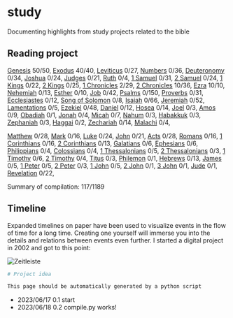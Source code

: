 <!-- generated 2023-06-20 23:01:20.244037 -->
# study

Documenting highlights from study projects related to the bible

## Reading project 
[Genesis](bible/genesis/) 50/50, [Exodus](bible/exodus/) 40/40, [Leviticus](bible/leviticus/) 0/27, [Numbers](bible/numbers/) 0/36, [Deuteronomy](bible/deuteronomy/) 0/34, [Joshua](bible/joshua/) 0/24, [Judges](bible/judges/) 0/21, [Ruth](bible/ruth/) 0/4, [1 Samuel](bible/1_samuel/) 0/31, [2 Samuel](bible/2_samuel/) 0/24, [1 Kings](bible/1_kings/) 0/22, [2 Kings](bible/2_kings/) 0/25, [1 Chronicles](bible/1_chronicles/) 2/29, [2 Chronicles](bible/2_chronicles/) 10/36, [Ezra](bible/ezra/) 10/10, [Nehemiah](bible/nehemiah/) 0/13, [Esther](bible/esther/) 0/10, [Job](bible/job/) 0/42, [Psalms](bible/psalms/) 0/150, [Proverbs](bible/proverbs/) 0/31, [Ecclesiastes](bible/ecclesiastes/) 0/12, [Song of Solomon](bible/song_of_solomon/) 0/8, [Isaiah](bible/isaiah/) 0/66, [Jeremiah](bible/jeremiah/) 0/52, [Lamentations](bible/lamentations/) 0/5, [Ezekiel](bible/ezekiel/) 0/48, [Daniel](bible/daniel/) 0/12, [Hosea](bible/hosea/) 0/14, [Joel](bible/joel/) 0/3, [Amos](bible/amos/) 0/9, [Obadiah](bible/obadiah/) 0/1, [Jonah](bible/jonah/) 0/4, [Micah](bible/micah/) 0/7, [Nahum](bible/nahum/) 0/3, [Habakkuk](bible/habakkuk/) 0/3, [Zephaniah](bible/zephaniah/) 0/3, [Haggai](bible/haggai/) 0/2, [Zechariah](bible/zechariah/) 0/14, [Malachi](bible/malachi/) 0/4, 

[Matthew](bible/matthew/) 0/28, [Mark](bible/mark/) 0/16, [Luke](bible/luke/) 0/24, [John](bible/john/) 0/21, [Acts](bible/acts/) 0/28, [Romans](bible/romans/) 0/16, [1 Corinthians](bible/1_corinthians/) 0/16, [2 Corinthians](bible/2_corinthians/) 0/13, [Galatians](bible/galatians/) 0/6, [Ephesians](bible/ephesians/) 0/6, [Philippians](bible/philippians/) 0/4, [Colossians](bible/colossians/) 0/4, [1 Thessalonians](bible/1_thessalonians/) 0/5, [2 Thessalonians](bible/2_thessalonians/) 0/3, [1 Timothy](bible/1_timothy/) 0/6, [2 Timothy](bible/2_timothy/) 0/4, [Titus](bible/titus/) 0/3, [Philemon](bible/philemon/) 0/1, [Hebrews](bible/hebrews/) 0/13, [James](bible/james/) 0/5, [1 Peter](bible/1_peter/) 0/5, [2 Peter](bible/2_peter/) 0/3, [1 John](bible/1_john/) 0/5, [2 John](bible/2_john/) 0/1, [3 John](bible/3_john/) 0/1, [Jude](bible/jude/) 0/1, [Revelation](bible/revelation/) 0/22, 

Summary of compilation: 117/1189

## Timeline

Expanded timelines on paper have been used to visualize events in the flow of time for a long time. Creating one yourself will immerse you into the details and relations between events even further. I started a digital project in 2002 and got to this point:

![Zeitleiste](https://raw.githubusercontent.com/kreier/timeline/main/docs/Zeitleistes.jpg)

``` py
# Project idea

This page should be automatically generated by a python script
```

- 2023/06/17 0.1 start
- 2023/06/18 0.2 compile.py works!
